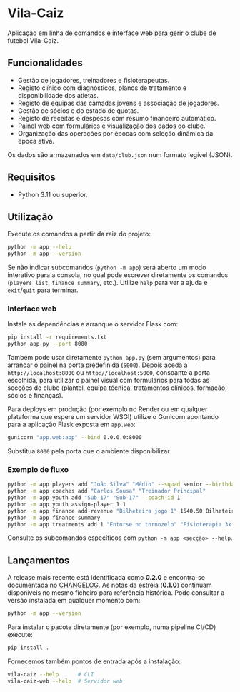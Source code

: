 # Vila-Caiz

Aplicação em linha de comandos e interface web para gerir o clube de futebol
Vila-Caiz.

## Funcionalidades

* Gestão de jogadores, treinadores e fisioterapeutas.
* Registo clínico com diagnósticos, planos de tratamento e disponibilidade dos atletas.
* Registo de equipas das camadas jovens e associação de jogadores.
* Gestão de sócios e do estado de quotas.
* Registo de receitas e despesas com resumo financeiro automático.
* Painel web com formulários e visualização dos dados do clube.
* Organização das operações por épocas com seleção dinâmica da época ativa.

Os dados são armazenados em `data/club.json` num formato legível (JSON).

## Requisitos

* Python 3.11 ou superior.

## Utilização

Execute os comandos a partir da raiz do projeto:

```bash
python -m app --help
python -m app --version
```

Se não indicar subcomandos (`python -m app`) será aberto um modo interativo
para a consola, no qual pode escrever diretamente os comandos (`players list`,
`finance summary`, etc.). Utilize `help` para ver a ajuda e `exit`/`quit` para
terminar.

### Interface web

Instale as dependências e arranque o servidor Flask com:

```bash
pip install -r requirements.txt
python app.py --port 8000
```

Também pode usar diretamente `python app.py` (sem argumentos) para arrancar o
painel na porta predefinida (`5000`). Depois aceda a `http://localhost:8000`
ou `http://localhost:5000`, consoante a porta escolhida, para utilizar o painel
visual com formulários para todas as secções do clube (plantel, equipa técnica,
tratamentos clínicos, formação, sócios e finanças).

Para deploys em produção (por exemplo no Render ou em qualquer plataforma que
espere um servidor WSGI) utilize o Gunicorn apontando para a aplicação Flask
exposta em `app.web`:

```bash
gunicorn "app.web:app" --bind 0.0.0.0:8000
```

Substitua `8000` pela porta que o ambiente disponibilizar.

### Exemplo de fluxo

```bash
python -m app players add "João Silva" "Médio" --squad senior --birthdate 1995-04-02 --shirt-number 8
python -m app coaches add "Carlos Sousa" "Treinador Principal"
python -m app youth add "Sub-17" "Sub-17" --coach-id 1
python -m app youth assign-player 1 1
python -m app finance add-revenue "Bilheteira jogo 1" 1540.50 Bilheteira 2024-09-01
python -m app finance summary
python -m app treatments add 1 "Entorse no tornozelo" "Fisioterapia 3x semana" --start-date 2024-11-20 --expected-return 2024-12-05
```

Consulte os subcomandos específicos com `python -m app <secção> --help`.

## Lançamentos

A release mais recente está identificada como **0.2.0** e encontra-se
documentada no [CHANGELOG](CHANGELOG.md). As notas da estreia (**0.1.0**) continuam disponíveis no mesmo ficheiro para referência histórica. Pode consultar a versão instalada em
qualquer momento com:

```bash
python -m app --version
```

Para instalar o pacote diretamente (por exemplo, numa pipeline CI/CD) execute:

```bash
pip install .
```

Fornecemos também pontos de entrada após a instalação:

```bash
vila-caiz --help      # CLI
vila-caiz-web --help  # Servidor web
```
